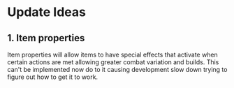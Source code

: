 # Update Ideas

## 1. Item properties

Item properties will allow items to have special effects that activate when certain actions are met allowing greater combat variation and builds. This can't be implemented now do to it causing development slow down trying to figure out how to get it to work.

